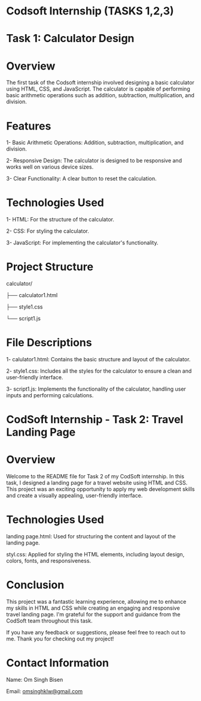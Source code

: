 
# Codsoft Internship (TASKS 1,2,3)
#
#
# Task 1: Calculator Design
# Overview
The first task of the Codsoft internship involved designing a basic calculator using HTML, CSS, and JavaScript. The calculator is capable of performing basic arithmetic operations such as addition, subtraction, multiplication, and division.

# Features
1- Basic Arithmetic Operations:   Addition, subtraction, multiplication, and division.

2- Responsive Design: The calculator is designed to be responsive and works well on various device sizes.

3- Clear Functionality:    A clear button to reset the calculation.
# Technologies Used
1- HTML:   For the structure of the calculator.

2- CSS:   For styling the calculator.

3- JavaScript:   For implementing the calculator's functionality.
# Project Structure

calculator/

├── calculator1.html

├── style1.css

└── script1.js
# File Descriptions
1- calulator1.html:   Contains the basic structure and layout of the calculator.

2- style1.css:   Includes all the styles for the calculator to ensure a clean and user-friendly interface.

3- script1.js:    Implements the functionality of the calculator, handling user inputs and performing calculations.
#
#
#
# CodSoft Internship - Task 2: Travel Landing Page
# Overview
Welcome to the README file for Task 2 of my CodSoft internship. In this task, I designed a landing page for a travel website using HTML and CSS. This project was an exciting opportunity to apply my web development skills and create a visually appealing, user-friendly interface.


# Technologies Used
landing page.html: Used for structuring the content and layout of the landing page.

styl.css: Applied for styling the HTML elements, including layout design, colors, fonts, and responsiveness.



# Conclusion
This project was a fantastic learning experience, allowing me to enhance my skills in HTML and CSS while creating an engaging and responsive travel landing page. I'm grateful for the support and guidance from the CodSoft team throughout this task.

If you have any feedback or suggestions, please feel free to reach out to me. Thank you for checking out my project!

# Contact Information
Name: Om Singh Bisen

Email: omsinghklw@gmail.com
